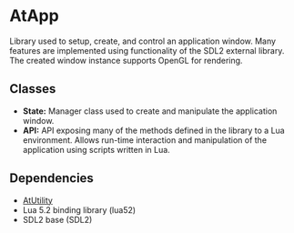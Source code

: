 # AtApp

Library used to setup, create, and control an application window. Many features are implemented using functionality of the SDL2 external library. The created window instance supports OpenGL for rendering.

## Classes
- **State:** Manager class used to create and manipulate the application window.
- **API:** API exposing many of the methods defined in the library to a Lua environment. Allows run-time interaction and manipulation of the application using scripts written in Lua.

## Dependencies
- [AtUtility](https://github.com/atrapalis/AtUtility "AtUtility GitHub repository")
- Lua 5.2 binding library (lua52)
- SDL2 base (SDL2)

